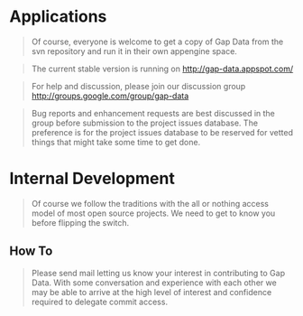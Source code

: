 # Applications #

> Of course, everyone is welcome to get a copy of Gap Data from the svn repository and run it in their own appengine space.

> The current stable version is running on http://gap-data.appspot.com/

> For help and discussion, please join our discussion group http://groups.google.com/group/gap-data

> Bug reports and enhancement requests are best discussed in the group before submission to the project issues database.  The preference is for the project issues database to be reserved for vetted things that might take some time to get done.

# Internal Development #

> Of course we follow the traditions with the all or nothing access model of most open source projects.  We need to get to know you before flipping the switch.

## How To ##

> Please send mail letting us know your interest in contributing to Gap Data.  With some conversation and experience with each other we may be able to arrive at the high level of interest and confidence required to delegate commit access.